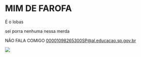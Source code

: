 # MIM DE FAROFA
É o lobas

sei porra nenhuma nessa merda

NÃO FALA COMIGO
00001098265300SP@al.educacao.sp.gov.br

![](https://i.pinimg.com/originals/dc/28/5b/dc285bb445f409ec53f59569efc0672b.gif)
